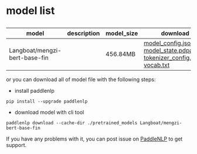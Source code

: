 #  model list

##  

| model  | description | model_size  | download         |
| --- | --- | --- | --- |
|Langboat/mengzi-bert-base-fin|  | 456.84MB | [model_config.json](https://bj.bcebos.com/paddlenlp/models/community/Langboat/mengzi-bert-base-fin/model_config.json)<br>[model_state.pdparams](https://bj.bcebos.com/paddlenlp/models/community/Langboat/mengzi-bert-base-fin/model_state.pdparams)<br>[tokenizer_config.json](https://bj.bcebos.com/paddlenlp/models/community/Langboat/mengzi-bert-base-fin/tokenizer_config.json)<br>[vocab.txt](https://bj.bcebos.com/paddlenlp/models/community/Langboat/mengzi-bert-base-fin/vocab.txt) |

or you can download all of model file with the following steps:

* install paddlenlp

```shell
pip install --upgrade paddlenlp
```

* download model with cli tool

```shell
paddlenlp download --cache-dir ./pretrained_models Langboat/mengzi-bert-base-fin
```

If you have any problems with it, you can post issue on [PaddleNLP](https://github.com/PaddlePaddle/PaddleNLP) to get support.
